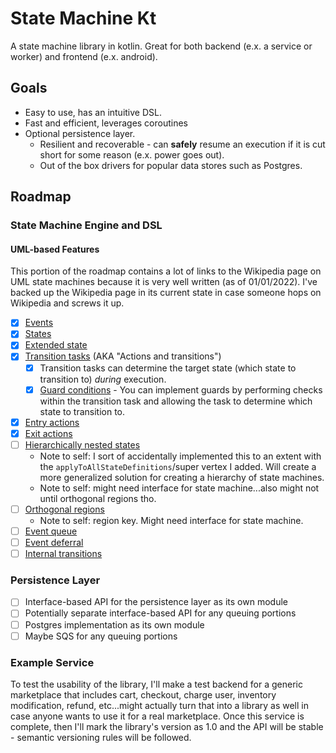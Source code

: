 # State Machine Kt
A state machine library in kotlin. Great for both backend (e.x. a service or worker)
and frontend (e.x. android).

## Goals
* Easy to use, has an intuitive DSL.
* Fast and efficient, leverages coroutines
* Optional persistence layer.
  * Resilient and recoverable - can **safely** resume an execution
    if it is cut short for some reason (e.x. power goes out).
  * Out of the box drivers for popular data stores such as Postgres.

## Roadmap
### State Machine Engine and DSL
#### UML-based Features
This portion of the roadmap contains a lot of links to the Wikipedia page on UML state
machines because it is very well written (as of 01/01/2022). I've backed up the
Wikipedia page in its current state in case someone hops on Wikipedia and screws it up.

- [x] [Events](https://en.wikipedia.org/wiki/UML_state_machine#Events)
- [x] [States](https://en.wikipedia.org/wiki/UML_state_machine#States)
- [x] [Extended state](https://en.wikipedia.org/wiki/UML_state_machine#Extended_states)
- [x] [Transition tasks](https://en.wikipedia.org/wiki/UML_state_machine#Actions_and_transitions) (AKA "Actions and transitions")
  - [x] Transition tasks can determine the target state (which state to transition to) *during* execution.
  - [x] [Guard conditions](https://en.wikipedia.org/wiki/UML_state_machine#Guard_conditions) - You
    can implement guards by performing checks within the transition task and allowing the task
    to determine which state to transition to.
- [x] [Entry actions](https://en.wikipedia.org/wiki/UML_state_machine#Orthogonal_regions)
- [x] [Exit actions](https://en.wikipedia.org/wiki/UML_state_machine#Orthogonal_regions)
- [ ] [Hierarchically nested states](https://en.wikipedia.org/wiki/UML_state_machine#Hierarchically_nested_states)
  - Note to self: I sort of accidentally implemented this to an extent with the
    `applyToAllStateDefinitions`/super vertex I added. Will create a more generalized solution
    for creating a hierarchy of state machines.
  - Note to self: might need interface for state machine...also might not until orthogonal regions tho.
- [ ] [Orthogonal regions](https://en.wikipedia.org/wiki/UML_state_machine#Orthogonal_regions)
  - Note to self: region key. Might need interface for state machine.
- [ ] [Event queue](https://en.wikipedia.org/wiki/UML_state_machine#Run-to-completion_execution_model)
- [ ] [Event deferral](https://en.wikipedia.org/wiki/UML_state_machine#Event_deferral)
- [ ] [Internal transitions](https://en.wikipedia.org/wiki/UML_state_machine#Internal_transitions)

### Persistence Layer
- [ ] Interface-based API for the persistence layer as its own module
- [ ] Potentially separate interface-based API for any queuing portions
- [ ] Postgres implementation as its own module
- [ ] Maybe SQS for any queuing portions

### Example Service
To test the usability of the library, I'll make a test backend for a generic marketplace
that includes cart, checkout, charge user, inventory modification, refund, etc...might actually
turn that into a library as well in case anyone wants to use it for a real marketplace. Once this
service is complete, then I'll mark the library's version as 1.0 and the API will be stable - semantic
versioning rules will be followed.
